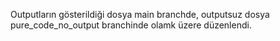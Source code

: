Outputların gösterildiği dosya main branchde, outputsuz dosya pure_code_no_output branchinde olamk üzere düzenlendi.
